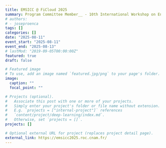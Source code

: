 ```yaml
---
title: EMSICC @ FiCloud 2025
summary: Program Committee Member__ - 10th International Workshop on Energy Management for Sustainable Internet-of-Things and Cloud Computing
# authors:
# - joseproenca
tags: []
categories: []
date: "2025-08-11"
event_start: "2025-08-11"
event_end: "2025-08-13"
# lastMod: "2019-09-05T00:00:00Z"
featured: true
draft: false

# Featured image
# To use, add an image named `featured.jpg/png` to your page's folder. 
image:
  caption: ""
  focal_point: ""

# Projects (optional).
#   Associate this post with one or more of your projects.
#   Simply enter your project's folder or file name without extension.
#   E.g. `projects = ["internal-project"]` references 
#   `content/project/deep-learning/index.md`.
#   Otherwise, set `projects = []`.
projects: []

# Optional external URL for project (replaces project detail page).
external_link: https://emsicc2025.roc.cnam.fr/
---
```


